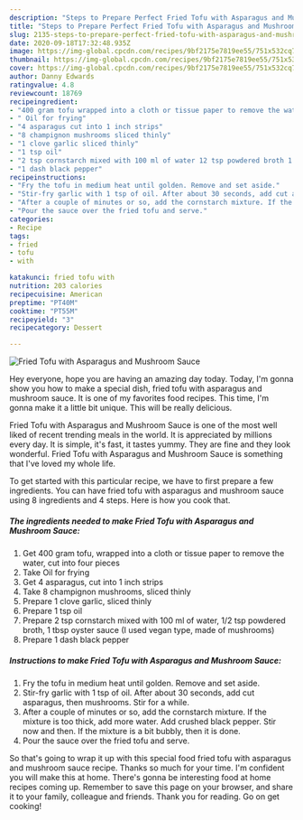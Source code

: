 ```yaml
---
description: "Steps to Prepare Perfect Fried Tofu with Asparagus and Mushroom Sauce"
title: "Steps to Prepare Perfect Fried Tofu with Asparagus and Mushroom Sauce"
slug: 2135-steps-to-prepare-perfect-fried-tofu-with-asparagus-and-mushroom-sauce
date: 2020-09-18T17:32:48.935Z
image: https://img-global.cpcdn.com/recipes/9bf2175e7819ee55/751x532cq70/fried-tofu-with-asparagus-and-mushroom-sauce-recipe-main-photo.jpg
thumbnail: https://img-global.cpcdn.com/recipes/9bf2175e7819ee55/751x532cq70/fried-tofu-with-asparagus-and-mushroom-sauce-recipe-main-photo.jpg
cover: https://img-global.cpcdn.com/recipes/9bf2175e7819ee55/751x532cq70/fried-tofu-with-asparagus-and-mushroom-sauce-recipe-main-photo.jpg
author: Danny Edwards
ratingvalue: 4.8
reviewcount: 18769
recipeingredient:
- "400 gram tofu wrapped into a cloth or tissue paper to remove the water cut into four pieces"
- " Oil for frying"
- "4 asparagus cut into 1 inch strips"
- "8 champignon mushrooms sliced thinly"
- "1 clove garlic sliced thinly"
- "1 tsp oil"
- "2 tsp cornstarch mixed with 100 ml of water 12 tsp powdered broth 1 tbsp oyster sauce I used vegan type made of mushrooms"
- "1 dash black pepper"
recipeinstructions:
- "Fry the tofu in medium heat until golden. Remove and set aside."
- "Stir-fry garlic with 1 tsp of oil. After about 30 seconds, add cut asparagus, then mushrooms. Stir for a while."
- "After a couple of minutes or so, add the cornstarch mixture. If the mixture is too thick, add more water. Add crushed black pepper. Stir now and then. If the mixture is a bit bubbly, then it is done."
- "Pour the sauce over the fried tofu and serve."
categories:
- Recipe
tags:
- fried
- tofu
- with

katakunci: fried tofu with 
nutrition: 203 calories
recipecuisine: American
preptime: "PT40M"
cooktime: "PT55M"
recipeyield: "3"
recipecategory: Dessert

---
```



![Fried Tofu with Asparagus and Mushroom Sauce](https://img-global.cpcdn.com/recipes/9bf2175e7819ee55/751x532cq70/fried-tofu-with-asparagus-and-mushroom-sauce-recipe-main-photo.jpg)

Hey everyone, hope you are having an amazing day today. Today, I'm gonna show you how to make a special dish, fried tofu with asparagus and mushroom sauce. It is one of my favorites food recipes. This time, I'm gonna make it a little bit unique. This will be really delicious.



Fried Tofu with Asparagus and Mushroom Sauce is one of the most well liked of recent trending meals in the world. It is appreciated by millions every day. It is simple, it's fast, it tastes yummy. They are fine and they look wonderful. Fried Tofu with Asparagus and Mushroom Sauce is something that I've loved my whole life.


To get started with this particular recipe, we have to first prepare a few ingredients. You can have fried tofu with asparagus and mushroom sauce using 8 ingredients and 4 steps. Here is how you cook that.

<!--inarticleads1-->

##### The ingredients needed to make Fried Tofu with Asparagus and Mushroom Sauce:

1. Get 400 gram tofu, wrapped into a cloth or tissue paper to remove the water, cut into four pieces
1. Take  Oil for frying
1. Get 4 asparagus, cut into 1 inch strips
1. Take 8 champignon mushrooms, sliced thinly
1. Prepare 1 clove garlic, sliced thinly
1. Prepare 1 tsp oil
1. Prepare 2 tsp cornstarch mixed with 100 ml of water, 1/2 tsp powdered broth, 1 tbsp oyster sauce (I used vegan type, made of mushrooms)
1. Prepare 1 dash black pepper




<!--inarticleads2-->

##### Instructions to make Fried Tofu with Asparagus and Mushroom Sauce:

1. Fry the tofu in medium heat until golden. Remove and set aside.
1. Stir-fry garlic with 1 tsp of oil. After about 30 seconds, add cut asparagus, then mushrooms. Stir for a while.
1. After a couple of minutes or so, add the cornstarch mixture. If the mixture is too thick, add more water. Add crushed black pepper. Stir now and then. If the mixture is a bit bubbly, then it is done.
1. Pour the sauce over the fried tofu and serve.




So that's going to wrap it up with this special food fried tofu with asparagus and mushroom sauce recipe. Thanks so much for your time. I'm confident you will make this at home. There's gonna be interesting food at home recipes coming up. Remember to save this page on your browser, and share it to your family, colleague and friends. Thank you for reading. Go on get cooking!
